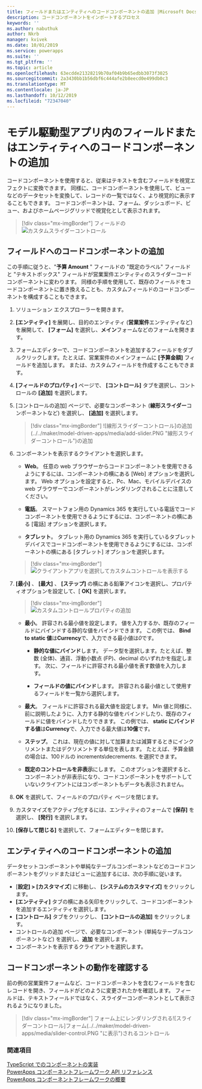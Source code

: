 ```yaml
---
title: フィールドまたはエンティティへのコードコンポーネントの追加 |Microsoft Docs
description: コードコンポーネントをインポートするプロセス
keywords: ''
ms.author: nabuthuk
author: Nkrb
manager: kvivek
ms.date: 10/01/2019
ms.service: powerapps
ms.suite: ''
ms.tgt_pltfrm: ''
ms.topic: article
ms.openlocfilehash: 63ecdde21328219b70af04b9b65edbb3073f3025
ms.sourcegitcommit: 2a3430bb1b56dbf6c444afe2b8eecd0e499db0c3
ms.translationtype: MT
ms.contentlocale: ja-JP
ms.lasthandoff: 10/12/2019
ms.locfileid: "72347040"
---
```

# <a name="add-code-components-to-a-field-or-entity-in-model-driven-apps"></a>モデル駆動型アプリ内のフィールドまたはエンティティへのコードコンポーネントの追加

コードコンポーネントを使用すると、従来はテキストを含むフィールドを視覚エフェクトに変換できます。 同様に、コードコンポーネントを使用して、ビューなどのデータセットを変換して、レコードの一覧ではなく、より視覚的に表示することもできます。 コードコンポーネントは、フォーム、ダッシュボード、ビュー、およびホームページグリッドで視覚化として表示されます。 


   > [!div class="mx-imgBorder"] 
   > フィールドの![カスタムスライダーコントロール](../../maker/model-driven-apps/media/slider-control.PNG "スライダーコントロール")

## <a name="add-a-code-component-to-a-field"></a>フィールドへのコードコンポーネントの追加

この手順に従うと、"**予算 Amount** " フィールドの "既定のラベル" フィールドと "テキストボックス" フィールドが営業案件エンティティのスライダーコードコンポーネントに変わります。 同様の手順を使用して、既存のフィールドをコードコンポーネントに置き換えることも、カスタムフィールドのコードコンポーネントを構成することもできます。

1. ソリューション エクスプローラーを開きます。

2. **[エンティティ]** を展開し、目的のエンティティ (**営業案件**エンティティなど) を展開して、 **[フォーム]** を選択し、**メイン**フォームなどのフォームを開きます。

3. フォームエディターで、コードコンポーネントを追加するフィールドをダブルクリックします。たとえば、営業案件のメインフォームに **[予算金額]** フィールドを追加します。 または、カスタムフィールドを作成することもできます。

4. **[フィールドのプロパティ]** ページで、 **[コントロール]** タブを選択し、コントロールの **[追加]** を選択します。

5. [コントロールの追加] ページで、必要なコンポーネント (**線形スライダー**コンポーネントなど) を選択し、 **[追加]** を選択します。

   > [!div class="mx-imgBorder"] 
   > ![線形スライダーコントロール]の追加(../../maker/model-driven-apps/media/add-slider.PNG "線形スライダーコントロール")の追加

6. コンポーネントを表示するクライアントを選択します。

   - **Web**。 任意の web ブラウザーからコードコンポーネントを使用できるようにするには、コンポーネントの横にある [Web] オプションを選択します。 Web オプションを設定すると、Pc、Mac、モバイルデバイスの web ブラウザーでコンポーネントがレンダリングされることに注意してください。

   - **電話**。 スマートフォン用の Dynamics 365 を実行している電話でコードコンポーネントを使用できるようにするには、コンポーネントの横にある [電話] オプションを選択します。

   - **タブレット**。 タブレット用の Dynamics 365 を実行しているタブレットデバイスでコードコンポーネントを使用できるようにするには、コンポーネントの横にある [タブレット] オプションを選択します。

   > [!div class="mx-imgBorder"] 
   > ![クライアントアプリを選択してカスタムコントロールを表示する](../../maker/model-driven-apps/media/choose-client.png "カスタムコントロールを表示するクライアントアプリを選択する") 

7. **[最小]** 、 **[最大]** 、 **[ステップ]** の横にある鉛筆アイコンを選択し、プロパティオプションを設定して、[ **OK]** を選択します。  
   
   > [!div class="mx-imgBorder"] 
   > ![カスタムコントロールプロパティの追加](../../maker/model-driven-apps/media/ccf-add-properties.png "カスタムコントロールプロパティの追加")

   - **最小**。 許容される最小値を設定します。 値を入力するか、既存のフィールドにバインドする静的な値をバインドできます。 この例では、 **Bind to static 値**は**Currency**で、入力できる最小値は*0*です。  
  
       - **静的な値にバインド**します。 データ型を選択します。たとえば、整数 (全体)、通貨、浮動小数点 (FP)、decimal のいずれかを指定します。 次に、フィールドに許容される最小値を表す数値を入力します。  
  
       - **フィールドの値にバインド**します。 許容される最小値として使用するフィールドを一覧から選択します。  
  
   - **最大**。 フィールドに許容される最大値を設定します。 Min 値と同様に、前に説明したように、入力する静的な値をバインドしたり、既存のフィールドに値をバインドしたりできます。 この例では、 **static にバインドする値**は**Currency**で、入力できる最大値は**10億**です。  
  
   - **ステップ**。 これは、現在の値に対して加算または減算するときにインクリメントまたはデクリメントする単位を表します。 たとえば、予算金額の場合は、100ドルの increments\decrements. を選択できます。  
  
   - **既定のコントロールを非表示**にします。 このオプションを選択すると、コンポーネントが非表示になり、コードコンポーネントをサポートしていないクライアントにはコンポーネントもデータも表示されません。   
  
8. **OK** を選択して、フィールドのプロパティ ページを閉じます。  
  
9. カスタマイズをアクティブ化するには、エンティティのフォームで **[保存]** を選択し、 **[発行]** を選択します。  
  
10. **[保存して閉じる]** を選択して、フォームエディターを閉じます。  
  
## <a name="add-code-component-to-an-entity"></a>エンティティへのコードコンポーネントの追加

データセットコンポーネントや単純なテーブルコンポーネントなどのコードコンポーネントをグリッドまたはビューに追加するには、次の手順に従います。

  - [**設定] > [カスタマイズ**] に移動し、 **[システムのカスタマイズ]** をクリックします。
  - **[エンティティ]** タブの横にある矢印をクリックして、コードコンポーネントを追加するエンティティを選択します。 
  - **[コントロール]** タブをクリックし、 **[コントロールの追加]** をクリックします。
  - コントロールの追加 ページで、必要なコンポーネント (単純なテーブルコンポーネントなど) を選択し、**追加** を選択します。
  - コンポーネントを表示するクライアントを選択します。


## <a name="see-the-code-component-in-action"></a>コードコンポーネントの動作を確認する  

 前の例の営業案件フォームなど、コードコンポーネントを含むフィールドを含むレコードを開き、フィールドがどのように変更されたかを確認します。 フィールドは、テキストフィールドではなく、スライダーコンポーネントとして表示されるようになりました。  

> [!div class="mx-imgBorder"] 
> フォーム上にレンダリングされる![スライダーコントロール]フォーム(../../maker/model-driven-apps/media/slider-control.PNG "に表示")されるコントロール  

### <a name="see-also"></a>関連項目

[TypeScript でのコンポーネントの実装](implementing-controls-using-typescript.md)<br/>
[PowerApps コンポーネントフレームワーク API リファレンス](reference/index.md)<br/>
[PowerApps コンポーネントフレームワークの概要](overview.md)
